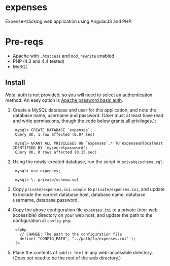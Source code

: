 # expenses

Expense-tracking web application using AngularJS and PHP.

# Pre-reqs

* Apache with `.htaccess` and `mod_rewrite` enabled
* PHP (4.3 and 4.4 tested)
* MySQL 

## Install

*Note*: auth is not provided, so you will need to select an authentication method. An easy option is [Apache password basic auth](http://wiki.apache.org/httpd/PasswordBasicAuth).

1. Create a MySQL database and user for this application, and note the database name, username and password. (User must at least have read and write permissions, though the code below grants all privileges.):

        mysql> CREATE DATABASE `expenses`;
        Query OK, 1 row affected (0.07 sec)

        mysql> GRANT ALL PRIVILEGES ON `expenses`.* TO expenses@localhost IDENTIFIED BY 'mysecretpassword';
        Query OK, 0 rows affected (0.15 sec)

2. Using the newly-created database, run the script in `private/schema.sql`:

        mysql> use expenses;

        mysql> \. private/schema.sql

3. Copy `private/expenses.ini.sample` to `private/expenses.ini`, and update to include the correct database host, database name, database username, database password.

4. Copy the above configuration file `expenses.ini` to a private (non-web accessible) directory on your web host, and update the path to the configuration at `config.php`:
        
        <?php
          // CHANGE: The path to the configuration file
          define( "CONFIG_PATH", "../path/to/expenses.ini" ); 
        ?>

5. Place the contents of `public_html` in any web-accessible directory. (Does not need to be the root of the web directory.)


